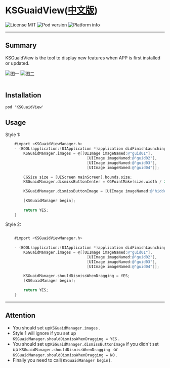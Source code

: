 # KSGuaidView([中文版](/README_CN.md))
![License MIT](https://go-shields.herokuapp.com/license-MIT-blue.png)
![Pod version](http://img.shields.io/cocoapods/v/KSGuaidView.svg?style=flat)
![Platform info](http://img.shields.io/cocoapods/p/KSGuaidView.svg?style=flat)
***
## Summary

KSGuaidView is the tool to display new features when APP is first installed or updated.
<br/>

![图一](https://github.com/iCloudys/KSGuaidView/blob/master/Gif/QQ20170531-143315.gif)
![图二](https://github.com/iCloudys/KSGuaidView/blob/master/Gif/QQ20170531-143634.gif)<br/><br/>


## Installation

    pod 'KSGuaidView'      

## Usage
Style 1:
```objective-c
    #import <KSGuaidViewManager.h>
    - (BOOL)application:(UIApplication *)application didFinishLaunchingWithOptions:(NSDictionary *)launchOptions {                  
        KSGuaidManager.images = @[[UIImage imageNamed:@"guid01"],
                                    [UIImage imageNamed:@"guid02"],
                                    [UIImage imageNamed:@"guid03"],
                                    [UIImage imageNamed:@"guid04"]];
                                    
        CGSize size = [UIScreen mainScreen].bounds.size;
        KSGuaidManager.dismissButtonCenter = CGPointMake(size.width / 2, size.height - 80);
        
        KSGuaidManager.dismissButtonImage = [UIImage imageNamed:@"hidden"];
        
        [KSGuaidManager begin];
        
        return YES;
    }
```
Style 2:

```objective-c

    #import <KSGuaidViewManager.h>
 
    - (BOOL)application:(UIApplication *)application didFinishLaunchingWithOptions:(NSDictionary *)launchOptions {
        KSGuaidManager.images = @[[UIImage imageNamed:@"guid01"],
                                    [UIImage imageNamed:@"guid02"],
                                    [UIImage imageNamed:@"guid03"],
                                    [UIImage imageNamed:@"guid04"]];
        
        KSGuaidManager.shouldDismissWhenDragging = YES;
        [KSGuaidManager begin];
        
        return YES;
    }   
```

***
## Attention
* You should set  up``` KSGuaidManager.images ``` .<br/>
* Style 1 will ignore if you set up ``` KSGuaidManager.shouldDismissWhenDragging = YES ``` .<br/>
* You should set up```KSGuaidManager.dismissButtonImage``` if you didn\`t set up ```KSGuaidManager.shouldDismissWhenDragging ``` or ```KSGuaidManager.shouldDismissWhenDragging = NO``` .<br/>
* Finally you need to call```[KSGuaidManager begin]```.


